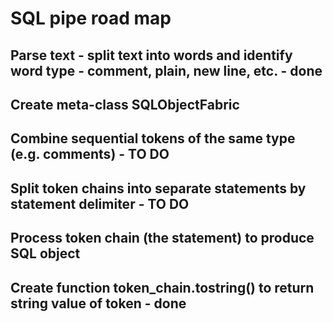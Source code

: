 
# SQL pipe road map

## Parse text - split text into words and identify word type - comment, plain, new line, etc. - done

## Create meta-class SQLObjectFabric
## Combine sequential tokens of the same type (e.g. comments) - TO DO

## Split token chains into separate statements by statement delimiter - TO DO

## Process token chain (the statement) to produce SQL object

## Create function token_chain.tostring() to return string value of token - done
